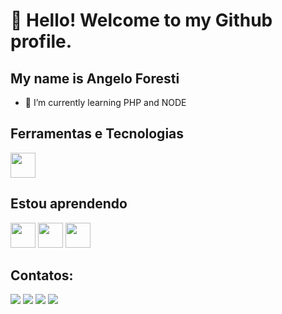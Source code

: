 # 👋 Hello! Welcome to my Github profile.
## My name is Angelo Foresti

- 🌱 I’m currently learning PHP and NODE

## Ferramentas e Tecnologias
<img src="https://cdn.jsdelivr.net/gh/devicons/devicon/icons/javascript/javascript-original.svg" width="40" height="40"/>

## Estou aprendendo
<img src="https://cdn.jsdelivr.net/gh/devicons/devicon/icons/nodejs/nodejs-original-wordmark.svg" width="40" height="40" />
          
<img src="https://cdn.jsdelivr.net/gh/devicons/devicon/icons/php/php-original.svg" width="40" height="40"/>

<img src="https://cdn.jsdelivr.net/gh/devicons/devicon/icons/laravel/laravel-plain-wordmark.svg" width="40" height="40"/>

## Contatos:

<div>
<a href="[https://instagram.com/seu-usuário-instagram-aqui](https://www.instagram.com/forestiangelo/)" target="_blank"><img src="https://img.shields.io/badge/-Instagram-%23E4405F?style=for-the-badge&logo=instagram&logoColor=white" target="_blank"></a>
<a href="https://www.twitch.tv/angelonhaUP" target="_blank"><img src="https://img.shields.io/badge/Twitch-9146FF?style=for-the-badge&logo=twitch&logoColor=white" target="_blank"></a>
<a href = "mailto:angeloforestin@gmail.com"><img src="https://img.shields.io/badge/Gmail-D14836?style=for-the-badge&logo=gmail&logoColor=white" target="_blank"></a>
<a href="https://br.linkedin.com/in/angelo-foresti-neto-7a93b018a" target="_blank"><img src="https://img.shields.io/badge/-LinkedIn-%230077B5?style=for-the-badge&logo=linkedin&logoColor=white" target="_blank"></a>   
</div>
          
          
          

